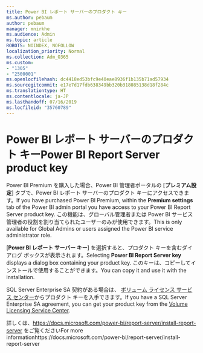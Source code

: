 ```yaml
---
title: Power BI レポート サーバーのプロダクト キー
ms.author: pebaum
author: pebaum
manager: mnirkhe
ms.audience: Admin
ms.topic: article
ROBOTS: NOINDEX, NOFOLLOW
localization_priority: Normal
ms.collection: Adm_O365
ms.custom:
- "1305"
- "2500001"
ms.openlocfilehash: dc4418ed53bfc9e40eae8936f1b135b71ad57934
ms.sourcegitcommit: e17e7d17fdb638349bb320b318085138d18f284c
ms.translationtype: HT
ms.contentlocale: ja-JP
ms.lasthandoff: 07/16/2019
ms.locfileid: "35760789"
---
```

# <a name="power-bi-report-server-product-key"></a><span data-ttu-id="b9971-102">Power BI レポート サーバーのプロダクト キー</span><span class="sxs-lookup"><span data-stu-id="b9971-102">Power BI Report Server product key</span></span>

<span data-ttu-id="b9971-103">Power BI Premium を購入した場合、Power BI 管理者ポータルの [**プレミアム設定**] タブで、Power BI レポート サーバーのプロダクト キーにアクセスできます。</span><span class="sxs-lookup"><span data-stu-id="b9971-103">If you have purchased Power BI Premium, within the **Premium settings** tab of the Power BI admin portal you have access to your Power BI Report Server product key.</span></span> <span data-ttu-id="b9971-104">この機能は、グローバル管理者または Power BI サービス管理者の役割を割り当てられたユーザーのみが使用できます。</span><span class="sxs-lookup"><span data-stu-id="b9971-104">This is only available for Global Admins or users assigned the Power BI service administrator role.</span></span>

<span data-ttu-id="b9971-105">[**Power BI レポート サーバー キー**] を選択すると、プロダクト キーを含むダイアログ ボックスが表示されます。</span><span class="sxs-lookup"><span data-stu-id="b9971-105">Selecting **Power BI Report Server key** displays a dialog box containing your product key.</span></span> <span data-ttu-id="b9971-106">このキーは、コピーしてインストールで使用することができます。</span><span class="sxs-lookup"><span data-stu-id="b9971-106">You can copy it and use it with the installation.</span></span>

<span data-ttu-id="b9971-107">SQL Server Enterprise SA 契約がある場合は、 [ボリューム ライセンス サービス センター](https://www.microsoft.com/Licensing/servicecenter/)からプロダクト キーを入手できます。</span><span class="sxs-lookup"><span data-stu-id="b9971-107">If you have a SQL Server Enterprise SA agreement, you can get your product key from the [Volume Licensing Service Center](https://www.microsoft.com/Licensing/servicecenter/).</span></span>

<span data-ttu-id="b9971-108">詳しくは、https://docs.microsoft.com/power-bi/report-server/install-report-server をご覧ください</span><span class="sxs-lookup"><span data-stu-id="b9971-108">For more informationhttps://docs.microsoft.com/power-bi/report-server/install-report-server</span></span>
